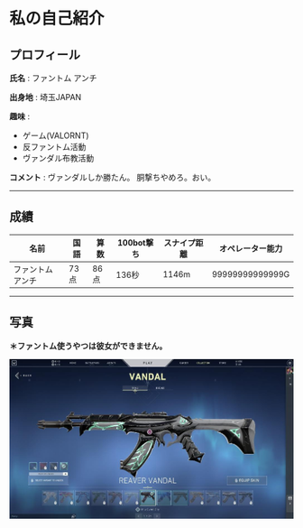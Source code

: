 # 私の自己紹介

## プロフィール
**氏名** : ファントム アンチ  
  
**出身地** : 埼玉JAPAN  
  
**趣味** :
- ゲーム(VALORNT)  
- 反ファントム活動  
- ヴァンダル布教活動  

**コメント** : ヴァンダルしか勝たん。  胴撃ちやめろ。おい。  

***

## 成績  
|名前|国語|算数|100bot撃ち|スナイプ距離|オペレーター能力|
|--|--|--|--|--|--|
|ファントム アンチ|73点|86点|136秒|1146m|99999999999999G|

***

## 写真  

**＊ファントム使うやつは彼女ができません。**  
  
![Vandal](vandal.jfif)
